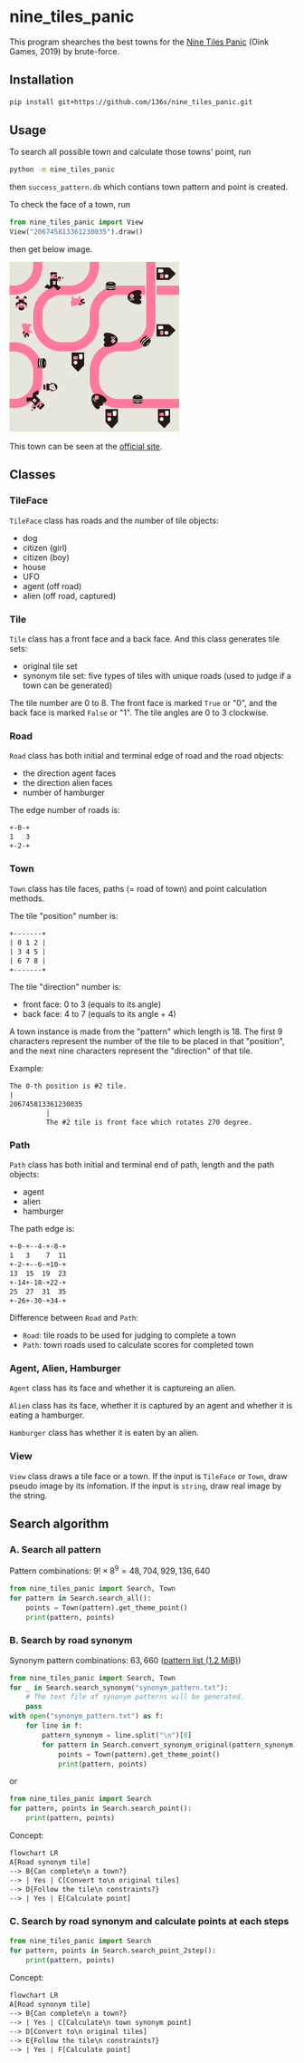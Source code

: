 # nine_tiles_panic

This program shearches the best towns for the [Nine Tiles Panic](https://oinkgames.com/en/games/analog/nine-tiles-panic/) (Oink Games, 2019) by brute-force.

## Installation

```bash
pip install git+https://github.com/136s/nine_tiles_panic.git
```

## Usage

To search all possible town and calculate those towns' point, run

```bash
python -m nine_tiles_panic
```

then `success_pattern.db` which contians town pattern and point is created.

To check the face of a town, run

```python
from nine_tiles_panic import View
View("206745813361230035").draw()
```

then get below image.

![town of 206745813361230035](./docs/imgs/town_206745813361230035.png)

This town can be seen at the [official site](https://oinkgames.com/images/description/nine-tiles-panic/image02.jpg).

## Classes

### TileFace

`TileFace` class has roads and the number of tile objects:

- dog
- citizen (girl)
- citizen (boy)
- house
- UFO
- agent (off road)
- alien (off road, captured)

### Tile

`Tile` class has a front face and a back face.
And this class generates tile sets:

- original tile set
- synonym tile set: five types of tiles with unique roads (used to judge if a town can be generated)

The tile number are 0 to 8.
The front face is marked `True` or "0", and the back face is marked `False` or "1".
The tile angles are 0 to 3 clockwise.

### Road

`Road` class has both initial and terminal edge of road and the road objects:

- the direction agent faces
- the direction alien faces
- number of hamburger

The edge number of roads is:

``` text
+-0-+
1   3
+-2-+
```

### Town

`Town` class has tile faces, paths (= road of town) and point calculation methods.

The tile "position" number is:

``` text
+-------+
| 0 1 2 |
| 3 4 5 |
| 6 7 8 |
+-------+
```

The tile "direction" number is:

- front face: 0 to 3 (equals to its angle)
- back face: 4 to 7 (equals to its angle + 4)

A town instance is made from the "pattern" which length is 18.
The first 9 characters represent the number of the tile to be placed in that "position", and the next nine characters represent the "direction" of that tile.

Example:

``` text
The 0-th position is #2 tile.
|
206745813361230035
         |
         The #2 tile is front face which rotates 270 degree.
```

### Path

`Path` class has both initial and terminal end of path, length and the path objects:

- agent
- alien
- hamburger

The path edge is:

``` text
+-0-+--4-+-8-+
1   3    7  11
+-2-+--6-+10-+
13  15  19  23
+-14+-18-+22-+
25  27  31  35
+-26+-30-+34-+
```

Difference between `Road` and `Path`:

- `Road`: tile roads to be used for judging to complete a town
- `Path`: town roads used to calculate scores for completed town

### Agent, Alien, Hamburger

`Agent` class has its face and whether it is captureing an alien.

`Alien` class has its face, whether it is captured by an agent and whether it is eating a hamburger.

`Hamburger` class has whether it is eaten by an alien.

### View

`View` class draws a tile face or a town.
If the input is `TileFace` or `Town`, draw pseudo image by its infomation.
If the input is `string`, draw real image by the string.

## Search algorithm

### A. Search all pattern

Pattern combinations: $9!\times8^9 = 48{,}704{,}929{,}136{,}640$

```python
from nine_tiles_panic import Search, Town
for pattern in Search.search_all():
    points = Town(pattern).get_theme_point()
    print(pattern, points)
```

### B. Search by road synonym

Synonym pattern combinations: $63{,}660$ ([pattern list (1.2 MiB)](./tests/expected/synonym_pattern.txt))

```python
from nine_tiles_panic import Search, Town
for _ in Search.search_synonym("synonym_pattern.txt"):
    # The text file of synonym patterns will be generated.
    pass
with open("synonym_pattern.txt") as f:
    for line in f:
        pattern_synonym = line.split("\n")[0]
        for pattern in Search.convert_synonym_original(pattern_synonym):
            points = Town(pattern).get_theme_point()
            print(pattern, points)
```

or

```python
from nine_tiles_panic import Search
for pattern, points in Search.search_point():
    print(pattern, points)
```

Concept:

```mermaid
flowchart LR
A[Road synonym tile] 
--> B{Can complete\n a town?} 
--> | Yes | C[Convert to\n original tiles]
--> D{Follow the tile\n constraints?} 
--> | Yes | E[Calculate point]
```

### C. Search by road synonym and calculate points at each steps

```python
from nine_tiles_panic import Search
for pattern, points in Search.search_point_2step():
    print(pattern, points)
```

Concept:

```mermaid
flowchart LR
A[Road synonym tile] 
--> B{Can complete\n a town?} 
--> | Yes | C[Calculate\n town synonym point]
--> D[Convert to\n original tiles]
--> E{Follow the tile\n constraints?} 
--> | Yes | F[Calculate point]
```

